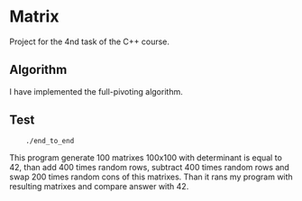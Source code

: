 # Matrix
Project for the 4nd task of the C++ course.

## Algorithm
I have implemented the full-pivoting algorithm.

## Test

        ./end_to_end

This program generate 100 matrixes 100x100 with determinant is equal to 42, than add 400 times random rows, subtract 400 times random rows and swap 200 times random cons of this matrixes. Than it rans my program with resulting matrixes and compare answer with 42.
